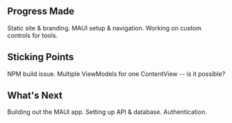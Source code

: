 ## Progress Made
Static site & branding.
MAUI setup & navigation.
Working on custom controls for tools.

## Sticking Points
NPM build issue.
Multiple ViewModels for one ContentView -- is it possible?

## What's Next
Building out the MAUI app.
Setting up API & database.
Authentication.